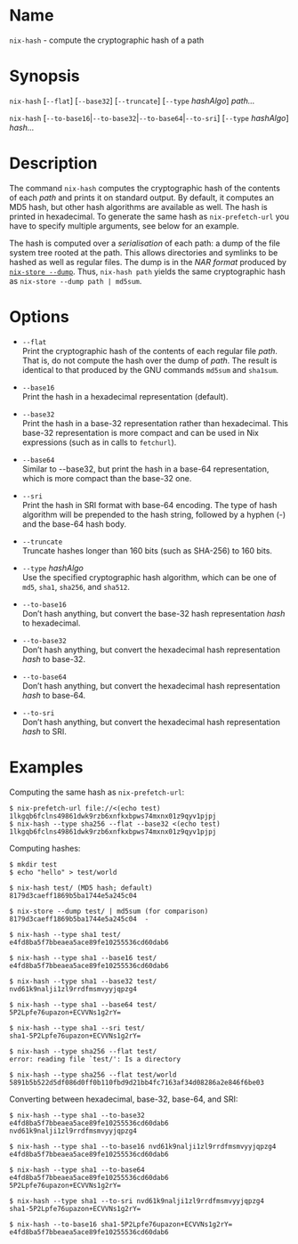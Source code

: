 # Name

`nix-hash` - compute the cryptographic hash of a path

# Synopsis

`nix-hash` [`--flat`] [`--base32`] [`--truncate`] [`--type` *hashAlgo*] *path…*

`nix-hash` [`--to-base16`|`--to-base32`|`--to-base64`|`--to-sri`] [`--type` *hashAlgo*] *hash…*

# Description

The command `nix-hash` computes the cryptographic hash of the contents
of each *path* and prints it on standard output. By default, it computes
an MD5 hash, but other hash algorithms are available as well. The hash
is printed in hexadecimal. To generate the same hash as
`nix-prefetch-url` you have to specify multiple arguments, see below for
an example.

The hash is computed over a *serialisation* of each path: a dump of
the file system tree rooted at the path. This allows directories and
symlinks to be hashed as well as regular files. The dump is in the
*NAR format* produced by [`nix-store
--dump`](@docroot@/command-ref/nix-store/dump.md).  Thus, `nix-hash path`
yields the same cryptographic hash as `nix-store --dump path |
md5sum`.

# Options

  - `--flat`\
    Print the cryptographic hash of the contents of each regular file
    *path*. That is, do not compute the hash over the dump of *path*.
    The result is identical to that produced by the GNU commands
    `md5sum` and `sha1sum`.

  - `--base16`\
    Print the hash in a hexadecimal representation (default).

  - `--base32`\
    Print the hash in a base-32 representation rather than hexadecimal.
    This base-32 representation is more compact and can be used in Nix
    expressions (such as in calls to `fetchurl`).

  - `--base64`\
    Similar to --base32, but print the hash in a base-64 representation,
    which is more compact than the base-32 one.

  - `--sri`\
    Print the hash in SRI format with base-64 encoding.
    The type of hash algorithm will be prepended to the hash string,
    followed by a hyphen (-) and the base-64 hash body.

  - `--truncate`\
    Truncate hashes longer than 160 bits (such as SHA-256) to 160 bits.

  - `--type` *hashAlgo*\
    Use the specified cryptographic hash algorithm, which can be one of
    `md5`, `sha1`, `sha256`, and `sha512`.

  - `--to-base16`\
    Don’t hash anything, but convert the base-32 hash representation
    *hash* to hexadecimal.

  - `--to-base32`\
    Don’t hash anything, but convert the hexadecimal hash representation
    *hash* to base-32.

  - `--to-base64`\
    Don’t hash anything, but convert the hexadecimal hash representation
    *hash* to base-64.

  - `--to-sri`\
    Don’t hash anything, but convert the hexadecimal hash representation
    *hash* to SRI.

# Examples

Computing the same hash as `nix-prefetch-url`:

```console
$ nix-prefetch-url file://<(echo test)
1lkgqb6fclns49861dwk9rzb6xnfkxbpws74mxnx01z9qyv1pjpj
$ nix-hash --type sha256 --flat --base32 <(echo test)
1lkgqb6fclns49861dwk9rzb6xnfkxbpws74mxnx01z9qyv1pjpj
```

Computing hashes:

```console
$ mkdir test
$ echo "hello" > test/world

$ nix-hash test/ (MD5 hash; default)
8179d3caeff1869b5ba1744e5a245c04

$ nix-store --dump test/ | md5sum (for comparison)
8179d3caeff1869b5ba1744e5a245c04  -

$ nix-hash --type sha1 test/
e4fd8ba5f7bbeaea5ace89fe10255536cd60dab6

$ nix-hash --type sha1 --base16 test/
e4fd8ba5f7bbeaea5ace89fe10255536cd60dab6

$ nix-hash --type sha1 --base32 test/
nvd61k9nalji1zl9rrdfmsmvyyjqpzg4

$ nix-hash --type sha1 --base64 test/
5P2Lpfe76upazon+ECVVNs1g2rY=

$ nix-hash --type sha1 --sri test/
sha1-5P2Lpfe76upazon+ECVVNs1g2rY=

$ nix-hash --type sha256 --flat test/
error: reading file `test/': Is a directory

$ nix-hash --type sha256 --flat test/world
5891b5b522d5df086d0ff0b110fbd9d21bb4fc7163af34d08286a2e846f6be03
```

Converting between hexadecimal, base-32, base-64, and SRI:

```console
$ nix-hash --type sha1 --to-base32 e4fd8ba5f7bbeaea5ace89fe10255536cd60dab6
nvd61k9nalji1zl9rrdfmsmvyyjqpzg4

$ nix-hash --type sha1 --to-base16 nvd61k9nalji1zl9rrdfmsmvyyjqpzg4
e4fd8ba5f7bbeaea5ace89fe10255536cd60dab6

$ nix-hash --type sha1 --to-base64 e4fd8ba5f7bbeaea5ace89fe10255536cd60dab6
5P2Lpfe76upazon+ECVVNs1g2rY=

$ nix-hash --type sha1 --to-sri nvd61k9nalji1zl9rrdfmsmvyyjqpzg4
sha1-5P2Lpfe76upazon+ECVVNs1g2rY=

$ nix-hash --to-base16 sha1-5P2Lpfe76upazon+ECVVNs1g2rY=
e4fd8ba5f7bbeaea5ace89fe10255536cd60dab6
```
